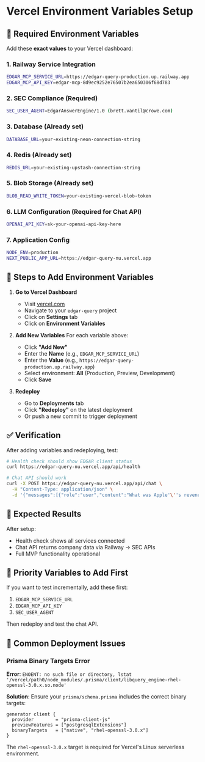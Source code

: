 # Vercel Environment Variables Setup

## 🚀 Required Environment Variables

Add these **exact values** to your Vercel dashboard:

### 1. Railway Service Integration
```bash
EDGAR_MCP_SERVICE_URL=https://edgar-query-production.up.railway.app
EDGAR_MCP_API_KEY=edgar-mcp-8d9ec9252e76507b2ea650306f68d783
```

### 2. SEC Compliance (Required)
```bash
SEC_USER_AGENT=EdgarAnswerEngine/1.0 (brett.vantil@crowe.com)
```

### 3. Database (Already set)
```bash
DATABASE_URL=your-existing-neon-connection-string
```

### 4. Redis (Already set)
```bash
REDIS_URL=your-existing-upstash-connection-string
```

### 5. Blob Storage (Already set)
```bash
BLOB_READ_WRITE_TOKEN=your-existing-vercel-blob-token
```

### 6. LLM Configuration (Required for Chat API)
```bash
OPENAI_API_KEY=sk-your-openai-api-key-here
```

### 7. Application Config
```bash
NODE_ENV=production
NEXT_PUBLIC_APP_URL=https://edgar-query-nu.vercel.app
```

## 📝 Steps to Add Environment Variables

1. **Go to Vercel Dashboard**
   - Visit [vercel.com](https://vercel.com)
   - Navigate to your `edgar-query` project
   - Click on **Settings** tab
   - Click on **Environment Variables**

2. **Add New Variables**
   For each variable above:
   - Click **"Add New"**
   - Enter the **Name** (e.g., `EDGAR_MCP_SERVICE_URL`)
   - Enter the **Value** (e.g., `https://edgar-query-production.up.railway.app`)
   - Select environment: **All** (Production, Preview, Development)
   - Click **Save**

3. **Redeploy**
   - Go to **Deployments** tab
   - Click **"Redeploy"** on the latest deployment
   - Or push a new commit to trigger deployment

## ✅ Verification

After adding variables and redeploying, test:

```bash
# Health check should show EDGAR client status
curl https://edgar-query-nu.vercel.app/api/health

# Chat API should work
curl -X POST https://edgar-query-nu.vercel.app/api/chat \
  -H "Content-Type: application/json" \
  -d '{"messages":[{"role":"user","content":"What was Apple'\''s revenue?"}]}'
```

## 🎯 Expected Results

After setup:
- Health check shows all services connected
- Chat API returns company data via Railway → SEC APIs
- Full MVP functionality operational

## 🔧 Priority Variables to Add First

If you want to test incrementally, add these first:
1. `EDGAR_MCP_SERVICE_URL`
2. `EDGAR_MCP_API_KEY` 
3. `SEC_USER_AGENT`

Then redeploy and test the chat API.

## 🐛 Common Deployment Issues

### Prisma Binary Targets Error

**Error**: `ENOENT: no such file or directory, lstat '/vercel/path0/node_modules/.prisma/client/libquery_engine-rhel-openssl-3.0.x.so.node'`

**Solution**: Ensure your `prisma/schema.prisma` includes the correct binary targets:

```prisma
generator client {
  provider        = "prisma-client-js"
  previewFeatures = ["postgresqlExtensions"]
  binaryTargets   = ["native", "rhel-openssl-3.0.x"]
}
```

The `rhel-openssl-3.0.x` target is required for Vercel's Linux serverless environment.